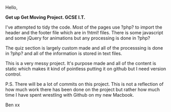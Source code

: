 Hello,

<b>Get up Get Moving Project.
GCSE I.T.</b>

I've attempted to tidy the code. Most of the pages use ?php? to import the header and the footer file which are in !html! files. There is some javascript and some jQuery for animations but any processing is done in ?php?

The quiz section is largely custom made and all of the processsing is done in ?php? and all of the information is stored in text files.

This is a very messy project. It's purpose made and all of the content is static which makes it kind of pointless putting it on github but I need version control.

P.S. There will be a lot of commits on this project. This is not a reflection of how much work there has been done on the project but rather how much time I have spent wrestling with Github on my new Macbook.

Ben xx
